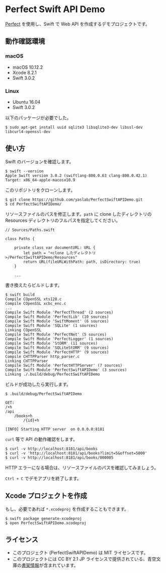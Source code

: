 # Perfect Swift API Demo

[Perfect](https://github.com/PerfectlySoft/Perfect) を使用し、Swift で Web API を作成するデモプロジェクトです。

## 動作確認環境

### macOS

- macOS 10.12.2
- Xcode 8.2.1
- Swift 3.0.2

### Linux

- Ubuntu 16.04
- Swift 3.0.2

以下のパッケージが必要でした。

```
$ sudo apt-get install uuid sqlite3 libsqlite3-dev libssl-dev libcurl4-openssl-dev
```

## 使い方

Swift のバージョンを確認します。

```
$ swift --version
Apple Swift version 3.0.2 (swiftlang-800.0.63 clang-800.0.42.1)
Target: x86_64-apple-macosx10.9
```

このリポジトリをクローンします。

```
$ git clone https://github.com/yaslab/PerfectSwiftAPIDemo.git
$ cd PerfectSwiftAPIDemo/
```

リソースファイルのパスを修正します。`path` に clone したディレクトリの Resources ディレクトリのフルパスを指定してください。

```
// Sources/Paths.swift

class Paths {

    private class var documentURL: URL {
        let path = "<clone したディレクトリ>/PerfectSwiftAPIDemo/Resources"
        return URL(fileURLWithPath: path, isDirectory: true)
    }

    ...
```

書き換えたらビルドします。

```
$ swift build
Compile COpenSSL xts128.c
Compile COpenSSL xcbc_enc.c
...
Compile Swift Module 'PerfectThread' (2 sources)
Compile Swift Module 'PerfectLib' (10 sources)
Compile Swift Module 'SwiftMoment' (6 sources)
Compile Swift Module 'SQLite' (1 sources)
Linking COpenSSL
Compile Swift Module 'PerfectNet' (5 sources)
Compile Swift Module 'PerfectLogger' (1 sources)
Compile Swift Module 'StORM' (11 sources)
Compile Swift Module 'SQLiteStORM' (9 sources)
Compile Swift Module 'PerfectHTTP' (9 sources)
Compile CHTTPParser http_parser.c
Linking CHTTPParser
Compile Swift Module 'PerfectHTTPServer' (7 sources)
Compile Swift Module 'PerfectSwiftAPIDemo' (3 sources)
Linking ./.build/debug/PerfectSwiftAPIDemo
```

ビルドが成功したら実行します。

```
$ .build/debug/PerfectSwiftAPIDemo

GET:
/+h
/api
	/books+h
		/{id}+h

[INFO] Starting HTTP server  on 0.0.0.0:8181
```

`curl` 等で API の動作確認をします。

```
$ curl -v http://localhost:8181/api/books
$ curl -v 'http://localhost:8181/api/books?limit=5&offset=5000'
$ curl -v http://localhost:8181/api/books/000005
```

HTTP エラーになる場合は、リソースファイルのパスを確認してみましょう。

`Ctrl + C` でデモアプリを終了します。

## Xcode プロジェクトを作成

もし、必要であれば `*.xcodeproj` を作成することもできます。

```
$ swift package generate-xcodeproj
$ open PerfectSwiftAPIDemo.xcodeproj
```

## ライセンス

- このプロジェクト (PerfectSwiftAPIDemo) は MIT ライセンスです。
- このプロジェクトには CC BY 2.1 JP ライセンスで提供されている、青空文庫の[書架情報](http://www.aozora.gr.jp/index_pages/person_all.html)が含まれています。
